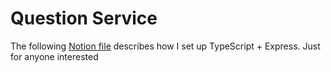 # Question Service

The following [Notion file](https://regal-valley-cce.notion.site/Express-TypeScript-bd2bbbfb41184717aba039035ab9a19a) describes how I set up TypeScript + Express. Just for anyone interested
